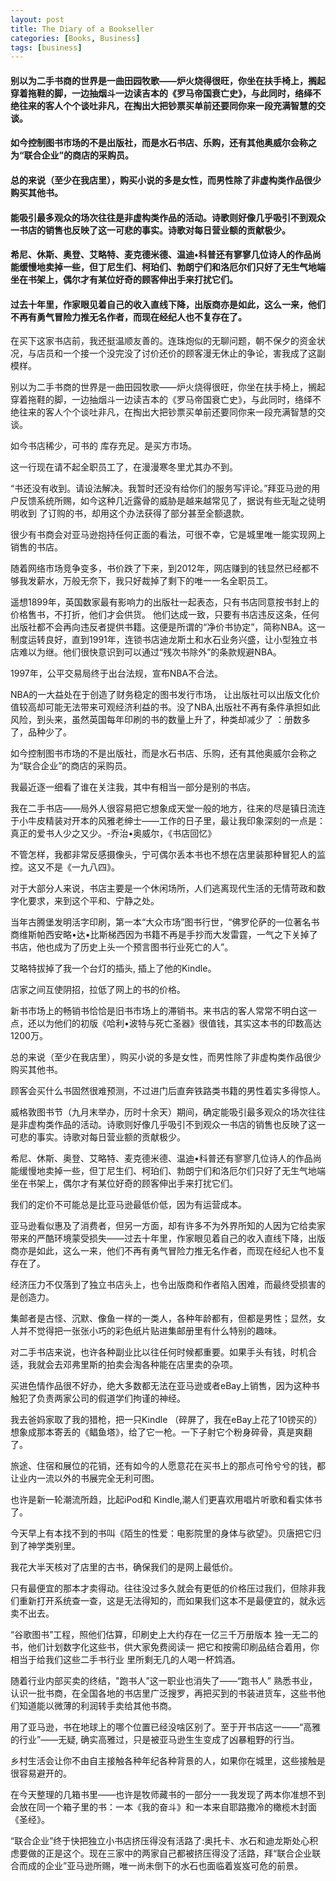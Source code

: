 ```yaml
---
layout: post
title: The Diary of a Bookseller
categories: [Books, Business]
tags: [business]
---
```

#### 别以为二手书商的世界是一曲田园牧歌——炉火烧得很旺，你坐在扶手椅上，搁起穿着拖鞋的脚，一边抽烟斗一边读吉本的《罗马帝国衰亡史》，与此同时，络绎不绝往来的客人个个谈吐非凡，在掏出大把钞票买单前还要同你来一段充满智慧的交谈。
#### 如今控制图书市场的不是出版社，而是水石书店、乐购，还有其他奥威尔会称之为“联合企业”的商店的采购员。
#### 总的来说（至少在我店里），购买小说的多是女性，而男性除了非虚构类作品很少购买其他书。
#### 能吸引最多观众的场次往往是非虚构类作品的活动。诗歌则好像几乎吸引不到观众一书店的销售也反映了这一可悲的事实。诗歌对每日营业额的贡献极少。
#### 希尼、休斯、奥登、艾略特、麦克德米德、温迪•科普还有寥寥几位诗人的作品尚能缓慢地卖掉一些，但丁尼生们、柯珀们、勃朗宁们和洛厄尔们只好了无生气地端坐在书架上，偶尔才有某位好奇的顾客伸出手来打扰它们。
#### 过去十年里，作家眼见着自己的收入直线下降，出版商亦是如此，这么一来，他们不再有勇气冒险力推无名作者，而现在经纪人也不复存在了。
<!-- more -->
在买下这家书店前，我还挺温顺友善的。连珠炮似的无聊问题，朝不保夕的资金状况，与店员和一个接一个没完没了讨价还价的顾客漫无休止的争论，害我成了这副模样。

别以为二手书商的世界是一曲田园牧歌——炉火烧得很旺，你坐在扶手椅上，搁起穿着拖鞋的脚，一边抽烟斗一边读吉本的《罗马帝国衰亡史》，与此同时，络绎不绝往来的客人个个谈吐非凡，在掏出大把钞票买单前还要同你来一段充满智慧的交谈。

如今书店稀少，可书的 库存充足。是买方市场。

这一行现在请不起全职员工了，在漫漫寒冬里尤其办不到。

“书还没有收到。请设法解决。我暂时还没有给你们的服务写评论。”拜亚马逊的用户反馈系统所赐，如今这种几近露骨的威胁是越来越常见了，据说有些无耻之徒明明收到 了订购的书，却用这个办法获得了部分甚至全额退款。

很少有书商会对亚马逊抱持任何正面的看法，可很不幸，它是城里唯一能实现网上销售的书店。

随着网络市场竞争变多，书价跌了下来，到2012年，网店赚到的钱显然已经都不够我发薪水，万般无奈下，我只好裁掉了剩下的唯一一名全职员工。

遥想1899年，英国数家最有影响力的出版社一起表态，只有书店同意按书封上的价格售书，不打折，他们才会供货。 他们达成一致，只要有书店违反这条，任何出版社都不会再向违反者提供书籍。这便是所谓的“净价书协定”，简称NBA。这一制度运转良好，直到1991年，连锁书店迪龙斯土和水石业务兴盛，让小型独立书店难以为继。他们很快意识到可以通过“残次书除外”的条款规避NBA。

1997年，公平交易局终于出台法规，宣布NBA不合法。

NBA的一大益处在于创造了财务稳定的图书发行市场， 让出版社可以出版文化价值较高却可能无法带来可观经济利益的书。没了NBA,出版社不再有条件承担如此风险，到头来，虽然英国每年印刷的书的数量上升了，种类却减少了 ：册数多了，品种少了。

如今控制图书市场的不是出版社，而是水石书店、乐购，还有其他奥威尔会称之为“联合企业”的商店的采购员。

我最近逐一细看了谁在关注我，其中有相当一部分是别的书店。

我在二手书店——局外人很容易把它想象成天堂一般的地方，往来的尽是镇日流连于小牛皮精装对开本的风雅老绅士——工作的日子里，最让我印象深刻的一点是：真正的爱书人少之又少。-乔治•奥威尔，《书店回忆》

不管怎样，我都非常反感摄像头，宁可偶尔丢本书也不想在店里装那种冒犯人的监控。这又不是《一九八四》。

对于大部分人来说，书店主要是一个休闲场所，人们逃离现代生活的无情苛政和数字化要求，来到这个平和、宁静之处。

当年古腾堡发明活字印刷，第一本“大众市场”图书行世，“佛罗伦萨的一位著名书商维斯帕西安略•达•比斯梯西因为书籍不再是手抄而大发雷霆，一气之下关掉了书店，他也成为了历史上头一个预言图书行业死亡的人”。

艾略特拔掉了我一个台灯的插头, 插上了他的Kindle。

店家之间互使阴招，拉低了网上的书的价格。

新书市场上的畅销书恰恰是旧书市场上的滞销书。来书店的客人常常不明白这一点，还以为他们的初版《哈利•波特与死亡圣器》很值钱，其实这本书的印数高达1200万。

总的来说（至少在我店里），购买小说的多是女性，而男性除了非虚构类作品很少购买其他书。

顾客会买什么书固然很难预测，不过进门后直奔铁路类书籍的男性着实多得惊人。

威格敦图书节（九月末举办，历时十余天）期间，确定能吸引最多观众的场次往往是非虚构类作品的活动。诗歌则好像几乎吸引不到观众一书店的销售也反映了这一可悲的事实。诗歌对每日营业额的贡献极少。

希尼、休斯、奥登、艾略特、麦克德米德、温迪•科普还有寥寥几位诗人的作品尚能缓慢地卖掉一些，但丁尼生们、柯珀们、勃朗宁们和洛厄尔们只好了无生气地端坐在书架上，偶尔才有某位好奇的顾客伸出手来打扰它们。

我们的定价不可能总是比亚马逊最低价低，因为有运营成本。

亚马逊看似惠及了消费者，但另一方面，却有许多不为外界所知的人因为它给卖家带来的严酷环境蒙受损失——过去十年里，作家眼见着自己的收入直线下降，出版商亦是如此，这么一来，他们不再有勇气冒险力推无名作者，而现在经纪人也不复存在了。

经济压力不仅落到了独立书店头上，也令出版商和作者陷入困难，而最终受损害的是创造力。

集邮者是古怪、沉默、像鱼一样的一类人，各种年龄都有，但都是男性；显然，女人并不觉得把一张张小巧的彩色纸片贴进集邮册里有什么特别的趣味。

对二手书店来说，也许各种副业比以往任何时候都重要。如果手头有钱，时机合适，我就会去邓弗里斯的拍卖会淘各种能在店里卖的杂项。

买进色情作品很不好办，绝大多数都无法在亚马逊或者eBay上销售，因为这种书触犯了负责两家公司的假道学们拘谨的神经。

我去爸妈家取了我的猎枪，把一只Kindle （碎屏了，我在eBay上花了10镑买的）想象成那本寄丢的《鲳鱼塔》，给了它一枪。一下子射它个粉身碎骨，真是爽翻了。

旅途、住宿和展位的花销，还有如今的人愿意花在买书上的那点可怜兮兮的钱，都让业内一流以外的书展完全无利可图。

也许是新一轮潮流所趋，比起iPod和 Kindle,潮人们更喜欢用唱片听歌和看实体书了。

今天早上有本找不到的书叫《陌生的性爱：电影院里的身体与欲望》。贝唐把它归到了神学类别里。

我花大半天核对了店里的古书，确保我们的是网上最低价。

只有最便宜的那本才卖得动。往往没过多久就会有更低的价格压过我们，但除非我们重新打开系统查一查，这是无法得知的，而如果我们这本不是最便宜的，就永远卖不出去。

“谷歌图书”工程，照他们估算，印刷史上大约存在一亿三千万册版本 独一无二的书，他们计划数字化这些书，供大家免费阅读一 把它和按需印刷品结合着用，你相当于给我们这些二手书行业 里所剩无几的人喝一杯鸩酒。

随着行业内部买卖的终结，"跑书人”这一职业也消失了——“跑书人” 熟悉书业，认识一批书商，在全国各地的书店里广泛搜罗，再把买到的书装进货车，这些书他们知道能以微薄的利润转手卖给其他书商。

用了亚马逊，书在地球上的哪个位置已经没啥区别了。至于开书店这一——“高雅的行业”——无疑, 确实高雅过，只是被亚马逊生生变成了凶暴粗野的行当。

乡村生活会让你不由自主接触各种年纪各种背景的人，如果你在城里，这些接触是很容易避开的。

在今天整理的几箱书里——也许是牧师藏书的一部分一一我发现了两本你准想不到会放在同一个箱子里的书：一本《我的奋斗》和一本来自耶路撒冷的橄榄木封面《圣经》。

“联合企业”终于快把独立小书店挤压得没有活路了:奥托卡、水石和迪龙斯处心积虑要做的正是这个。现在三家中的两家自己都被挤压得没了活路，拜“联合企业联合而成的企业”亚马逊所赐，唯一尚未倒下的水石也面临着岌岌可危的前景。
